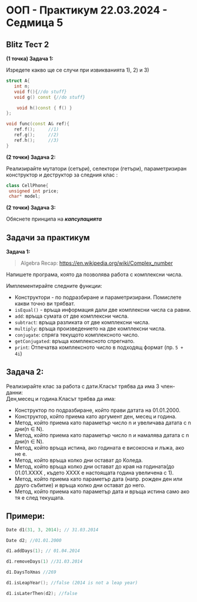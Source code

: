 # OOП - Практикум 22.03.2024 - Седмица 5

## Blitz Тест 2

**(1 точка) Задача 1:**

Изредете какво ще се случи при извикванията 1), 2) и 3)

```C++
struct А{
   int n;
   void f(){//do stuff}
   void g() const {//do stuff}

    void h()const { f() }
};

void func(const A& ref){
   ref.f();     //1)
   ref.g();     //2)
   ref.h();     //3)
}
```

**(2 точки) Задача 2:**

Реализирайте мутатори (сетъри), селектори (гетъри), параметризиран конструктор и деструктор за следния клас :

```C++
class CellPhone{
 unsigned int price;
 char* model;
```
**(2 точки) Задача 3:**

Обяснете принципа на ***капсулацията***

## Задачи за практикум

**Задача 1:**

> Algebra Recap:
> https://en.wikipedia.org/wiki/Complex_number

Напишете програма, която да позволява работа с комплексни числа.

Имплементирайте следните функции:

* Конструктори - по подразбиране и параметризирани. Помислете какви точно ви трябват.
* `isEqual()` - връща информация дали две комплексни числа са равни.
* `add`: връща сумата от две комплексни числа.
* `subtract`: връща разликата от две комплексни числа.
* `multiply`: връща произведението на две комплексни числа.
* `conjugate`: спряга текущото комплексното число.
* `getConjugated`: връща комплексното спрегнато.
* `print`: Отпечатва комплексното число в подходящ формат (пр. `5 + 4i`)

## Задача 2:
Реализирайте клас за работа с дати.Класът трябва да има 3 член-данни:<br />
Ден,месец и година.Класът трябва да има:<br />
- Конструктор по подразбиране, който прави датата на 01.01.2000.
-  Конструктор, който приема като аргумент ден, месец и година.
-  Метод, който приема като параметър число n и увеличава датата с n дни(n ∈ N).
-  Метод, който приема като параметър число n и намалява датата с n дни(n ∈ N).
-  Метод, който връща истина, ако годината е високосна и лъжа, ако не е.
-  Метод, който връща колко дни остават до Коледа.
-  Метод, който връща колко дни остават до края на годината(до 01.01.XXXX , където ХХХХ е настоящата година увеличена с 1).
- Метод, който приема като параметър дата (напр. рожден ден или друго събитие) и връща колко дни остават до него.
- Метод, който приема като параметър дата и връща истина само ако тя е след текущата.

## Примери:
```c++
Date d1(31, 3, 2014); // 31.03.2014

Date d2; //01.01.2000

d1.addDays(1); // 01.04.2014

d1.removeDays(1) //31.03.2014

d1.DaysToXmas //269

d1.isLeapYear(); //false (2014 is not a leap year)

d1.isLaterThen(d2); //false
```
